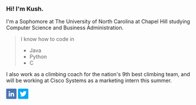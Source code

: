 ### Hi! I'm Kush.
I'm a Sophomore at The University of North Carolina at Chapel Hill studying Computer Science and Business Administration.

> I know how to code in
> - Java
> - Python
> - C

I also work as a climbing coach for the nation's 9th best climbing team, and will be working at Cisco Systems as a marketing intern this summer.

<a href="https://linkedin.com/in/kushsha" alt="LinkedIn"><img src="icons/linkedin.png" width=28px></a>
<a href="https://twitter.com/kushs_" alt="Twitter"><img src="icons/twitter.png" width=28px></a>
